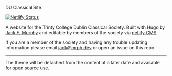 DU Classical Site. 

[![Netlify Status](https://api.netlify.com/api/v1/badges/fc98ccab-ffdf-4e46-9072-f8c58134f403/deploy-status)](https://app.netlify.com/sites/duclassical/deploys)
  
A website for the Trinty College Dublin Classical Society. Built with Hugo by [Jack F. Murphy](https://jack.engineering) and editable by members of the society via [netlify CMS](https://www.netlifycms.org). 

If you are a member of the society and having any trouble updating information please email jack@mrph.dev or open an issue on this repo.

---
The theme will be detached from the content at a later date and available for open source use.
